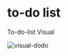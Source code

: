 # to-do list
 To-do-list 
Visual

![visual-dodo](https://raw.githubusercontent.com/Max1mmus/Minesweeper/master/sampleTodo.jpg?token=ANLJB5OYZM3DWA32QOQQX3S6DENUO)
